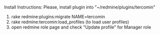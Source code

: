 Install Instructions: 
Please, install plugin into "~/redmine/plugins/tercomin"

1. rake redmine:plugins:migrate NAME=tercomin
2. rake redmine:tercomin:load_profiles (to load user profiles)
3. open redmine role page and check "Update profile" for Manager role



